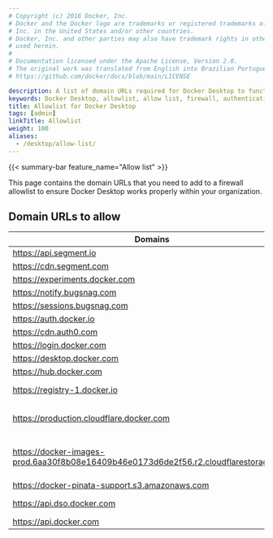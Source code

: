 ```yaml
---
# Copyright (c) 2016 Docker, Inc.
# Docker and the Docker logo are trademarks or registered trademarks of Docker,
# Inc. in the United States and/or other countries.
# Docker, Inc. and other parties may also have trademark rights in other terms
# used herein.
#
# Documentation licensed under the Apache License, Version 2.0.
# The original work was translated from English into Brazilian Portuguese.
# https://github.com/docker/docs/blob/main/LICENSE

description: A list of domain URLs required for Docker Desktop to function correctly within an organization.
keywords: Docker Desktop, allowlist, allow list, firewall, authentication URLs, analytics
title: Allowlist for Docker Desktop
tags: [admin]
linkTitle: Allowlist
weight: 100
aliases:
  - /desktop/allow-list/
---
```

{{< summary-bar feature_name="Allow list" >}}

This page contains the domain URLs that you need to add to a firewall allowlist to ensure Docker Desktop works properly within your organization.

## Domain URLs to allow

| Domains                                                                              | Description                                  |
| ------------------------------------------------------------------------------------ | -------------------------------------------- |
| https://api.segment.io                                                               | Analytics                                    |
| https://cdn.segment.com                                                              | Analytics                                    |
| https://experiments.docker.com                                                       | A/B testing                                  |
| https://notify.bugsnag.com                                                           | Error reports                                |
| https://sessions.bugsnag.com                                                         | Error reports                                |
| https://auth.docker.io                                                               | Authentication                               |
| https://cdn.auth0.com                                                                | Authentication                               |
| https://login.docker.com                                                             | Authentication                               |
| https://desktop.docker.com                                                           | Update                                       |
| https://hub.docker.com                                                               | Docker Hub                                   |
| https://registry-1.docker.io                                                         | Docker Pull/Push                             |
| https://production.cloudflare.docker.com                                             | Docker Pull/Push (Paid plans)                |
| https://docker-images-prod.6aa30f8b08e16409b46e0173d6de2f56.r2.cloudflarestorage.com | Docker Pull/Push (Personal plan / Anonymous) |
| https://docker-pinata-support.s3.amazonaws.com                                       | Troubleshooting                              |
| https://api.dso.docker.com                                                           | Docker Scout service                         |
| https://api.docker.com                                                               | New API                                      |

